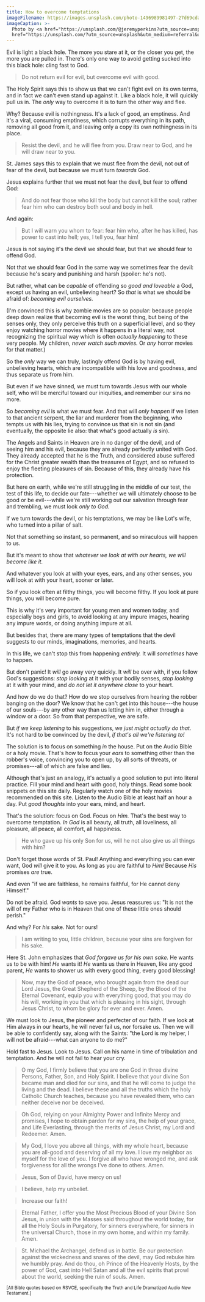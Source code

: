 ```yaml
---
title: How to overcome temptations
imageFilename: https://images.unsplash.com/photo-1496989981497-27d69cdad83e?ixlib=rb-1.2.1&ixid=MnwxMjA3fDB8MHxwaG90by1wYWdlfHx8fGVufDB8fHx8&auto=format&fit=crop&w=931&q=80
imageCaption: >-
  Photo by <a href="https://unsplash.com/@jeremyperkins?utm_source=unsplash&utm_medium=referral&utm_content=creditCopyText">Jeremy Perkins</a> on <a
  href="https://unsplash.com/?utm_source=unsplash&utm_medium=referral&utm_content=creditCopyText">Unsplash</a>
---
```


Evil is light a black hole. The more you stare at it, or the closer you get, the more you are pulled in. There's only one way to avoid getting sucked into this black hole: cling fast to God.

> Do not return evil for evil, but overcome evil with good.

The Holy Spirit says this to show us that we can't fight evil on its own terms, and in fact we can't even stand up against it. Like a black hole, it will quickly pull us in. The *only* way to overcome it is to turn the other way and flee.

Why? Because evil is nothingness. It's a lack of good, an emptiness. And it's a viral, consuming emptiness, which corrupts everything in its path, removing all good from it, and leaving only a copy its own nothingness in its place.

> Resist the devil, and he will flee from you. Draw near to God, and he will draw near to you.

St. James says this to explain that we must flee from the devil, not out of fear of the devil, but because we must turn *towards* God.

Jesus explains further that we must not fear the devil, but fear to offend God:

> And do not fear those who kill the body but cannot kill the soul; rather fear him who can destroy both soul and body in hell.

And again:

> But I will warn you whom to fear: fear him who, after he has killed, has power to cast into hell; yes, I tell you, fear him!

Jesus is not saying it's the devil we should fear, but that we should fear to offend God.

Not that we should fear God in the same way we sometimes fear the devil: because he's scary and punishing and harsh (spoiler: he's not).

But rather, what can be *capable* of offending so *good and loveable* a God, except us having an evil, unbelieving heart? So *that* is what we should be afraid of: *becoming evil ourselves.*

(I'm convinced this is why zombie movies are so popular: because people deep down realize that becoming evil is the worst thing, but being of the senses only, they only perceive this truth on a superficial level, and so they enjoy watching horror movies where it happens in a literal way, not recognizing the spiritual way which is often *actually happening* to these very people. My children, *never watch such movies.* Or *any* horror movies for that matter.)

So the *only* way we can truly, lastingly offend God is by having evil, unbelieving hearts, which are incompatible with his love and goodness, and thus separate us from him.

But even if we have sinned, we must turn towards Jesus with our whole self, who will be merciful toward our iniquities, and remember our sins no more.

So *becoming evil* is what we must fear. And that will *only happen* if we listen to that ancient serpent, the liar and murderer from the beginning, who tempts us with his lies, trying to convince us that sin is not sin (and eventually, the opposite lie also: that what's good actually *is* sin).

The Angels and Saints in Heaven are in no danger of the devil, and of seeing him and his evil, because they are already perfectly united with God. They already accepted that he is the Truth, and considered abuse suffered for the Christ greater wealth than the treasures of Egypt, and so refused to enjoy the fleeting pleasures of sin. Because of this, they already have his protection.

But here on earth, while we're still struggling in the middle of our test, the test of this life, to decide our fate---whether we will ultimately choose to be good or be evil---while we're still working out our salvation through fear and trembling, we must look *only to God.*

If we turn towards the devil, or his temptations, we may be like Lot's wife, who turned into a pillar of salt.

Not that something so instant, so permanent, and so miraculous will happen to us.

But it's meant to show that *whatever we look at with our hearts, we will become like it.*

And whatever you look at with your eyes, ears, and any other senses, you will look at with your heart, sooner or later.

So if you look often at filthy things, you will become filthy. If you look at pure things, you will become pure.

This is why it's very important for young men and women today, and especially boys and girls, to avoid looking at any impure images, hearing any impure words, or doing anything impure at all.

But besides that, there are many types of temptations that the devil suggests to our minds, imaginations, memories, and hearts.

In this life, we can't stop this from happening *entirely.* It will *sometimes* have to happen.

But don't panic! It *will* go away very quickly. It *will* be over with, if you follow God's suggestions: *stop looking* at it with your bodily senses, *stop looking* at it with your mind, and *do not let it anywhere close* to your heart.

And how do we do that? How do we stop ourselves from hearing the robber banging on the door? We know that he can't get into this house---the house of our souls---by any other way than us letting him in, either through a window or a door. So from that perspective, we are safe.

But *if we keep listening* to his suggestions, *we just might actually do that.* It's not hard to be convinced by the devil, *if that's all we're listening to!*

The solution is to focus on something *in* the house. Put on the Audio Bible or a holy movie. That's how to focus your *ears* to something other than the robber's voice, convincing you to open up, by all sorts of threats, or promises---all of which are false and lies.

Although that's just an analogy, it's actually a good solution to put into literal practice. Fill your mind and heart with good, holy things. Read some book snippets on this site daily. Regularly watch one of the holy movies recommended on this site. Listen to the Audio Bible at least half an hour a day. Put *good thoughts* into your ears, mind, and heart.

That's the solution: focus on God. Focus on *Him.* That's the best way to overcome temptation. *In God* is all beauty, all truth, all loveliness, all pleasure, all peace, all comfort, all happiness.

> He who gave up his only Son for us, will he not also give us all things with him?

Don't forget those words of St. Paul! Anything and everything you can ever want, God *will* give it to you. As long as you are faithful to *Him!* Because *His* promises *are* true.

And even "if we are faithless, he remains faithful, for He cannot deny Himself."

Do not be afraid. God *wants* to save you. Jesus reassures us: "It is not the will of my Father who is in Heaven that one of these little ones should perish."

And why? For *his* sake. Not for ours!

> I am writing to you, little children, because your sins are forgiven for his sake.

Here St. John emphasizes that *God forgave us for his own sake.* He wants us to be with him! *He* wants it! *He* wants us there in Heaven, like any good parent, *He* wants to shower us with every good thing, every good blessing!

> Now, may the God of peace, who brought again from the dead our Lord Jesus, the Great Shepherd of the Sheep, by the Blood of the Eternal Covenant, equip you with everything good, that you may do his will, working in you that which is pleasing in his sight, through Jesus Christ, to whom be glory for ever and ever. Amen.

We must look to Jesus, the pioneer and perfecter of our faith. If we look at Him always in our hearts, he will never fail us, nor forsake us. Then we will be able to confidently say, along with the Saints: "the Lord is my helper, I will not be afraid---what can anyone to do me?"

Hold fast to Jesus. Look to Jesus. Call on his name in time of tribulation and temptation. And he will not fail to hear your cry.

> O my God, I firmly believe that you are one God in three divine Persons, Father, Son, and Holy Spirit. I believe that your divine Son became man and died for our sins, and that he will come to judge the living and the dead. I believe these and all the truths which the holy Catholic Church teaches, because you have revealed them, who can neither deceive nor be deceived.

> Oh God, relying on your Almighty Power and Infinite Mercy and promises, I hope to obtain pardon for my sins, the help of your grace, and Life Everlasting, through the merits of Jesus Christ, my Lord and Redeemer. Amen.

> My God, I love you above all things, with my whole heart, because you are all-good and deserving of all my love. I love my neighbor as myself for the love of you. I forgive all who have wronged me, and ask forgiveness for all the wrongs I've done to others. Amen.

> Jesus, Son of David, have mercy on us!

> I believe, help my unbelief.

> Increase our faith!

> Eternal Father, I offer you the Most Precious Blood of your Divine Son Jesus, in union with the Masses said throughout the world today, for all the Holy Souls in Purgatory, for sinners everywhere, for sinners in the universal Church, those in my own home, and within my family. Amen.

> St. Michael the Archangel, defend us in battle. Be our protection against the wickedness and snares of the devil, may God rebuke him we humbly pray. And do thou, oh Prince of the Heavenly Hosts, by the power of God, cast into Hell Satan and all the evil spirits that prowl about the world, seeking the ruin of souls. Amen.

<small>[All Bible quotes based on RSVCE, specifically the Truth and Life Dramatized Audio New Testament.]</small>

